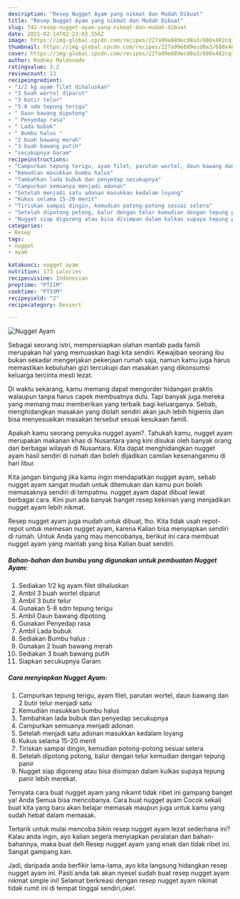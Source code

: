 ```yaml
---
description: "Resep Nugget Ayam yang nikmat dan Mudah Dibuat"
title: "Resep Nugget Ayam yang nikmat dan Mudah Dibuat"
slug: 742-resep-nugget-ayam-yang-nikmat-dan-mudah-dibuat
date: 2021-02-14T02:23:03.556Z
image: https://img-global.cpcdn.com/recipes/227a99e889ecd8a3/680x482cq70/nugget-ayam-foto-resep-utama.jpg
thumbnail: https://img-global.cpcdn.com/recipes/227a99e889ecd8a3/680x482cq70/nugget-ayam-foto-resep-utama.jpg
cover: https://img-global.cpcdn.com/recipes/227a99e889ecd8a3/680x482cq70/nugget-ayam-foto-resep-utama.jpg
author: Rodney Maldonado
ratingvalue: 3.2
reviewcount: 13
recipeingredient:
- "1/2 kg ayam filet dihaluskan"
- "3 buah wortel diparut"
- "3 butir telur"
- "5-8 sdm tepung terigu"
- " Daun bawang dipotong"
- " Penyedap rasa"
- " Lada bubuk"
- " Bumbu halus "
- "2 buah bawang merah"
- "3 buah bawang putih"
- "secukupnya Garam"
recipeinstructions:
- "Campurkan tepung terigu, ayam filet, parutan wortel, daun bawang dan 2 butir telur menjadi satu"
- "Kemudian masukkan bumbu halus"
- "Tambahkan lada bubuk dan penyedap secukupnya"
- "Campurkan semuanya menjadi adonan"
- "Setelah menjadi satu adonan masukkan kedalam loyang"
- "Kukus selama 15-20 menit"
- "Tiriskan sampai dingin, kemudian potong-potong sesuai selera"
- "Setelah dipotong potong, balur dengan telur kemudian dengan tepung panir"
- "Nugget siap digoreng atau bisa disimpan dalam kulkas supaya tepung panir lebih merekat."
categories:
- Resep
tags:
- nugget
- ayam

katakunci: nugget ayam 
nutrition: 173 calories
recipecuisine: Indonesian
preptime: "PT21M"
cooktime: "PT33M"
recipeyield: "2"
recipecategory: Dessert

---
```



![Nugget Ayam](https://img-global.cpcdn.com/recipes/227a99e889ecd8a3/680x482cq70/nugget-ayam-foto-resep-utama.jpg)

Sebagai seorang istri, mempersiapkan olahan mantab pada famili merupakan hal yang memuaskan bagi kita sendiri. Kewajiban seorang ibu bukan sekadar mengerjakan pekerjaan rumah saja, namun kamu juga harus memastikan kebutuhan gizi tercukupi dan masakan yang dikonsumsi keluarga tercinta mesti lezat.

Di waktu  sekarang, kamu memang dapat mengorder hidangan praktis walaupun tanpa harus capek membuatnya dulu. Tapi banyak juga mereka yang memang mau memberikan yang terbaik bagi keluarganya. Sebab, menghidangkan masakan yang diolah sendiri akan jauh lebih higienis dan bisa menyesuaikan masakan tersebut sesuai kesukaan famili. 



Apakah kamu seorang penyuka nugget ayam?. Tahukah kamu, nugget ayam merupakan makanan khas di Nusantara yang kini disukai oleh banyak orang dari berbagai wilayah di Nusantara. Kita dapat menghidangkan nugget ayam hasil sendiri di rumah dan boleh dijadikan camilan kesenanganmu di hari libur.

Kita jangan bingung jika kamu ingin mendapatkan nugget ayam, sebab nugget ayam sangat mudah untuk ditemukan dan kamu pun boleh memasaknya sendiri di tempatmu. nugget ayam dapat dibuat lewat berbagai cara. Kini pun ada banyak banget resep kekinian yang menjadikan nugget ayam lebih nikmat.

Resep nugget ayam juga mudah untuk dibuat, lho. Kita tidak usah repot-repot untuk memesan nugget ayam, karena Kalian bisa menyiapkan sendiri di rumah. Untuk Anda yang mau mencobanya, berikut ini cara membuat nugget ayam yang mantab yang bisa Kalian buat sendiri.

<!--inarticleads1-->

##### Bahan-bahan dan bumbu yang digunakan untuk pembuatan Nugget Ayam:

1. Sediakan 1/2 kg ayam filet dihaluskan
1. Ambil 3 buah wortel diparut
1. Ambil 3 butir telur
1. Gunakan 5-8 sdm tepung terigu
1. Ambil  Daun bawang dipotong
1. Gunakan  Penyedap rasa
1. Ambil  Lada bubuk
1. Sediakan  Bumbu halus :
1. Gunakan 2 buah bawang merah
1. Sediakan 3 buah bawang putih
1. Siapkan secukupnya Garam




<!--inarticleads2-->

##### Cara menyiapkan Nugget Ayam:

1. Campurkan tepung terigu, ayam filet, parutan wortel, daun bawang dan 2 butir telur menjadi satu
1. Kemudian masukkan bumbu halus
1. Tambahkan lada bubuk dan penyedap secukupnya
1. Campurkan semuanya menjadi adonan
1. Setelah menjadi satu adonan masukkan kedalam loyang
1. Kukus selama 15-20 menit
1. Tiriskan sampai dingin, kemudian potong-potong sesuai selera
1. Setelah dipotong potong, balur dengan telur kemudian dengan tepung panir
1. Nugget siap digoreng atau bisa disimpan dalam kulkas supaya tepung panir lebih merekat.




Ternyata cara buat nugget ayam yang nikamt tidak ribet ini gampang banget ya! Anda Semua bisa mencobanya. Cara buat nugget ayam Cocok sekali buat kita yang baru akan belajar memasak maupun juga untuk kamu yang sudah hebat dalam memasak.

Tertarik untuk mulai mencoba bikin resep nugget ayam lezat sederhana ini? Kalau anda ingin, ayo kalian segera menyiapkan peralatan dan bahan-bahannya, maka buat deh Resep nugget ayam yang enak dan tidak ribet ini. Sangat gampang kan. 

Jadi, daripada anda berfikir lama-lama, ayo kita langsung hidangkan resep nugget ayam ini. Pasti anda tak akan nyesel sudah buat resep nugget ayam nikmat simple ini! Selamat berkreasi dengan resep nugget ayam nikmat tidak rumit ini di tempat tinggal sendiri,oke!.

